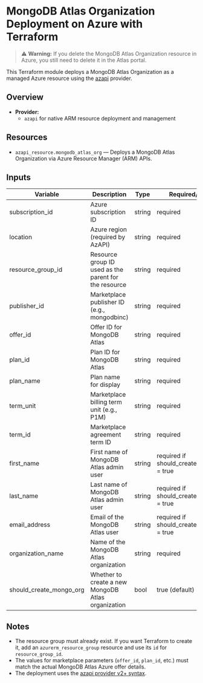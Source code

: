 # MongoDB Atlas Organization Deployment on Azure with Terraform

> ⚠️ **Warning:**
> If you delete the MongoDB Atlas Organization resource in Azure, you still need to delete it in the Atlas portal.

This Terraform module deploys a MongoDB Atlas Organization as a managed Azure resource using the [azapi](https://registry.terraform.io/providers/Azure/azapi/latest/docs) provider.

## Overview

- **Provider:**
  - `azapi` for native ARM resource deployment and management

## Resources

- `azapi_resource.mongodb_atlas_org` — Deploys a MongoDB Atlas Organization via Azure Resource Manager (ARM) APIs.

## Inputs

| Variable                | Description                                           | Type    | Required/Default |
|-------------------------|-------------------------------------------------------|---------|------------------|
| subscription_id         | Azure subscription ID                                 | string  | required         |
| location                | Azure region (required by AzAPI)                      | string  | required         |
| resource_group_id       | Resource group ID used as the parent for the resource | string  | required         |
| publisher_id            | Marketplace publisher ID (e.g., mongodbinc)           | string  | required         |
| offer_id                | Offer ID for MongoDB Atlas                            | string  | required         |
| plan_id                 | Plan ID for MongoDB Atlas                             | string  | required         |
| plan_name               | Plan name for display                                 | string  | required         |
| term_unit               | Marketplace billing term unit (e.g., P1M)             | string  | required         |
| term_id                 | Marketplace agreement term ID                         | string  | required         |
| first_name              | First name of MongoDB Atlas admin user                | string  | required if should_create_mongo_org = true |
| last_name               | Last name of MongoDB Atlas admin user                 | string  | required if should_create_mongo_org = true |
| email_address           | Email of the MongoDB Atlas user                       | string  | required if should_create_mongo_org = true |
| organization_name       | Name of the MongoDB Atlas organization                | string  | required         |
| should_create_mongo_org | Whether to create a new MongoDB Atlas organization    | bool    | true (default)  |

## Notes

- The resource group must already exist. If you want Terraform to create it, add an `azurerm_resource_group` resource and use its `id` for `resource_group_id`.
- The values for marketplace parameters (`offer_id`, `plan_id`, etc.) must match the actual MongoDB Atlas Azure offer details.
- The deployment uses the [azapi provider v2+ syntax](https://registry.terraform.io/providers/Azure/azapi/latest/docs/guides/2.0-upgrade-guide#dynamic-properties-support).